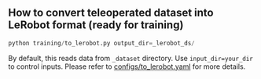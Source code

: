 ## How to convert teleoperated dataset into LeRobot format (ready for training)
```python
python training/to_lerobot.py output_dir=_lerobot_ds/
```

By default, this reads data from `_dataset` directory. Use `input_dir=your_dir` to control inputs. Please refer to [configs/to_lerobot.yaml](../configs/to_lerobot.yaml) for more details.
